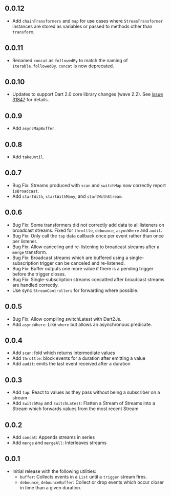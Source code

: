 ## 0.0.12

- Add `chainTransformers` and `map` for use cases where `StreamTransformer`
  instances are stored as variables or passed to methods other than `transform`.

## 0.0.11

- Renamed `concat` as `followedBy` to match the naming of `Iterable.followedBy`.
  `concat` is now deprecated.

## 0.0.10

- Updates to support Dart 2.0 core library changes (wave
  2.2). See [issue 31847][sdk#31847] for details.
  
  [sdk#31847]: https://github.com/dart-lang/sdk/issues/31847

## 0.0.9

- Add `asyncMapBuffer`.

## 0.0.8

- Add `takeUntil`.

## 0.0.7

- Bug Fix: Streams produced with `scan` and `switchMap` now correctly report
  `isBroadcast`.
- Add `startWith`, `startWithMany`, and `startWithStream`.

## 0.0.6

- Bug Fix: Some transformers did not correctly add data to all listeners on
  broadcast streams. Fixed for `throttle`, `debounce`, `asyncWhere` and `audit`.
- Bug Fix: Only call the `tap` data callback once per event rather than once per
  listener.
- Bug Fix: Allow canceling and re-listening to broadcast streams after a
  `merge` transform.
- Bug Fix: Broadcast streams which are buffered using a single-subscription
  trigger can be canceled and re-listened.
- Bug Fix: Buffer outputs one more value if there is a pending trigger before
  the trigger closes.
- Bug Fix: Single-subscription streams concatted after broadcast streams are
  handled correctly.
- Use sync `StreamControllers` for forwarding where possible.

## 0.0.5

- Bug Fix: Allow compiling switchLatest with Dart2Js.
- Add `asyncWhere`: Like `where` but allows an asynchronous predicate.

## 0.0.4
- Add `scan`: fold which returns intermediate values
- Add `throttle`: block events for a duration after emitting a value
- Add `audit`: emits the last event received after a duration

## 0.0.3

- Add `tap`: React to values as they pass without being a subscriber on a stream
- Add `switchMap` and `switchLatest`: Flatten a Stream of Streams into a Stream
  which forwards values from the most recent Stream

## 0.0.2

- Add `concat`: Appends streams in series
- Add `merge` and `mergeAll`: Interleaves streams

## 0.0.1

- Initial release with the following utilities:
  - `buffer`: Collects events in a `List` until a `trigger` stream fires.
  - `debounce`, `debounceBuffer`: Collect or drop events which occur closer in
    time than a given duration.
